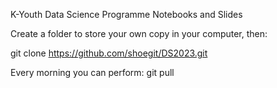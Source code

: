K-Youth Data Science Programme Notebooks and Slides

Create a folder to store your own copy in your computer, then:

git clone https://github.com/shoegit/DS2023.git

Every morning you can perform:
git pull
